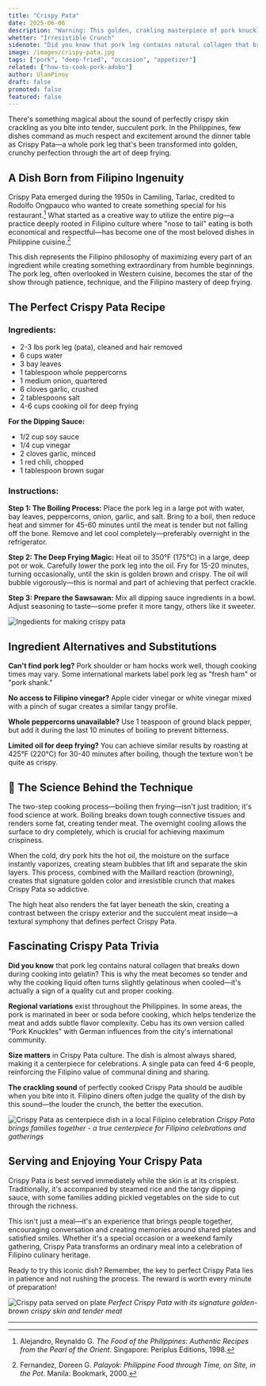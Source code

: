 ```yaml
---
title: "Crispy Pata"
date: 2025-06-06
description: "Warning: This golden, crakling masterpiece of pork knuckle recipe is dangerously addictive!"
whetter: "Irresistible Crunch"
sidenote: "Did you know that pork leg contains natural collagen that breaks down during cooking into gelatin? This is why the meat becomes so tender and why the cooking liquid often turns slightly gelatinous when cooled—it's actually a sign of a quality cut and proper cooking."
image: /images/crispy-pata.jpg
tags: ["pork", "deep-fried", "occasion", "appetizer"]
related: ["how-to-cook-pork-adobo"]
author: UlamPinoy
draft: false
promoted: false
featured: false
---
```


There's something magical about the sound of perfectly crispy skin crackling as you bite into tender, succulent pork. In the Philippines, few dishes command as much respect and excitement around the dinner table as Crispy Pata—a whole pork leg that's been transformed into golden, crunchy perfection through the art of deep frying.

## A Dish Born from Filipino Ingenuity

Crispy Pata emerged during the 1950s in Camiling, Tarlac, credited to Rodolfo Ongpauco who wanted to create something special for his restaurant.[^1] What started as a creative way to utilize the entire pig—a practice deeply rooted in Filipino culture where "nose to tail" eating is both economical and respectful—has become one of the most beloved dishes in Philippine cuisine.[^2]

This dish represents the Filipino philosophy of maximizing every part of an ingredient while creating something extraordinary from humble beginnings. The pork leg, often overlooked in Western cuisine, becomes the star of the show through patience, technique, and the Filipino mastery of deep frying.

## The Perfect Crispy Pata Recipe

### Ingredients:

- 2-3 lbs pork leg (pata), cleaned and hair removed
- 6 cups water
- 3 bay leaves
- 1 tablespoon whole peppercorns
- 1 medium onion, quartered
- 6 cloves garlic, crushed
- 2 tablespoons salt
- 4-6 cups cooking oil for deep frying

**For the Dipping Sauce:**

- 1/2 cup soy sauce
- 1/4 cup vinegar
- 2 cloves garlic, minced
- 1 red chili, chopped
- 1 tablespoon brown sugar

### Instructions:

**Step 1: The Boiling Process:** Place the pork leg in a large pot with water, bay leaves, peppercorns, onion, garlic, and salt. Bring to a boil, then reduce heat and simmer for 45-60 minutes until the meat is tender but not falling off the bone. Remove and let cool completely—preferably overnight in the refrigerator.

**Step 2: The Deep Frying Magic:** Heat oil to 350°F (175°C) in a large, deep pot or wok. Carefully lower the pork leg into the oil. Fry for 15-20 minutes, turning occasionally, until the skin is golden brown and crispy. The oil will bubble vigorously—this is normal and part of achieving that perfect crackle.

**Step 3: Prepare the Sawsawan:** Mix all dipping sauce ingredients in a bowl. Adjust seasoning to taste—some prefer it more tangy, others like it sweeter.

![Ingedients for making crispy pata](/images/crispy-pata-ingredients.jpg)

## Ingredient Alternatives and Substitutions

**Can't find pork leg?** Pork shoulder or ham hocks work well, though cooking times may vary. Some international markets label pork leg as "fresh ham" or "pork shank."

**No access to Filipino vinegar?** Apple cider vinegar or white vinegar mixed with a pinch of sugar creates a similar tangy profile.

**Whole peppercorns unavailable?** Use 1 teaspoon of ground black pepper, but add it during the last 10 minutes of boiling to prevent bitterness.

**Limited oil for deep frying?** You can achieve similar results by roasting at 425°F (220°C) for 30-40 minutes after boiling, though the texture won't be quite as crispy.

## 🔬 The Science Behind the Technique

The two-step cooking process—boiling then frying—isn't just tradition; it's food science at work. Boiling breaks down tough connective tissues and renders some fat, creating tender meat. The overnight cooling allows the surface to dry completely, which is crucial for achieving maximum crispiness.

When the cold, dry pork hits the hot oil, the moisture on the surface instantly vaporizes, creating steam bubbles that lift and separate the skin layers. This process, combined with the Maillard reaction (browning), creates that signature golden color and irresistible crunch that makes Crispy Pata so addictive.

The high heat also renders the fat layer beneath the skin, creating a contrast between the crispy exterior and the succulent meat inside—a textural symphony that defines perfect Crispy Pata.

## Fascinating Crispy Pata Trivia

**Did you know** that pork leg contains natural collagen that breaks down during cooking into gelatin? This is why the meat becomes so tender and why the cooking liquid often turns slightly gelatinous when cooled—it's actually a sign of a quality cut and proper cooking.

**Regional variations** exist throughout the Philippines. In some areas, the pork is marinated in beer or soda before cooking, which helps tenderize the meat and adds subtle flavor complexity. Cebu has its own version called "Pork Knuckles" with German influences from the city's international community.

**Size matters** in Crispy Pata culture. The dish is almost always shared, making it a centerpiece for celebrations. A single pata can feed 4-6 people, reinforcing the Filipino value of communal dining and sharing.

**The crackling sound** of perfectly cooked Crispy Pata should be audible when you bite into it. Filipino diners often judge the quality of the dish by this sound—the louder the crunch, the better the execution.

![Crispy Pata as centerpiece dish in a local Filipino celebration](/images/crispy-pata-fiesta.jpg)
_Crispy Pata brings families together - a true centerpiece for Filipino celebrations and gatherings_

## Serving and Enjoying Your Crispy Pata

Crispy Pata is best served immediately while the skin is at its crispiest. Traditionally, it's accompanied by steamed rice and the tangy dipping sauce, with some families adding pickled vegetables on the side to cut through the richness.

This isn't just a meal—it's an experience that brings people together, encouraging conversation and creating memories around shared plates and satisfied smiles. Whether it's a special occasion or a weekend family gathering, Crispy Pata transforms an ordinary meal into a celebration of Filipino culinary heritage.

Ready to try this iconic dish? Remember, the key to perfect Crispy Pata lies in patience and not rushing the process. The reward is worth every minute of preparation!

![Crispy pata served on plate](/images/crispy-pata.jpg)
_Perfect Crispy Pata with its signature golden-brown crispy skin and tender meat_

---

[^1]: Alejandro, Reynaldo G. _The Food of the Philippines: Authentic Recipes from the Pearl of the Orient_. Singapore: Periplus Editions, 1998.
[^2]: Fernandez, Doreen G. _Palayok: Philippine Food through Time, on Site, in the Pot_. Manila: Bookmark, 2000.
